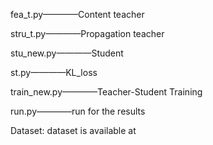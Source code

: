 fea_t.py————Content teacher 

stru_t.py————Propagation teacher 

stu_new.py————Student 

st.py————KL_loss 

train_new.py————Teacher-Student Training 

run.py————run for the results 


Dataset: dataset is available at 
